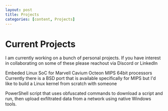 ```yaml
---
layout: post
title: Projects
categories: [content, Projects]
---
```


# Current Projects
 I am currently working on a bunch of personal projects. If you have interest in collaborating on some of these please reachout via Discord or LinkedIn
 
 Embeded Linux SoC for Marvell Cavium Octeon MIPS 64bit processors
 Currently there is a BSD port that is available specifically for MIPS but I'd like to build a Linux kernel from scratch with someone
 
 PowerShell script that uses obfuscated commands to download a script and run, then upload exfiltrated data from a network using native Windows tools.
 
 
